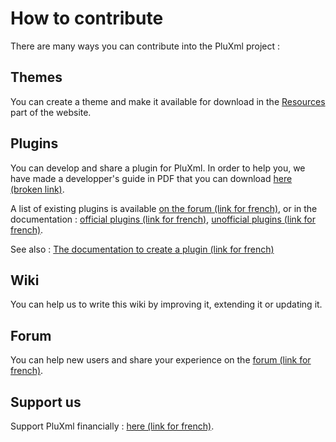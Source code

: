 # How to contribute

There are many ways you can contribute into the PluXml project :

## Themes

You can create a theme and make it available for download in the [Resources](http://ressources.pluxml.org/) part of the website.

## Plugins

You can develop and share a plugin for PluXml. In order to help you, we have made a developper's guide in PDF that you can download [here (broken link)](http://telechargements.pluxml.org/docs/PluXml_-_Plugins_Guide_du_developpeur_5.1.6.zip).

A list of existing plugins is available [on the forum (link for french)](http://forum.pluxml.org/viewtopic.php?id=2534&p=1), or in the documentation : [official plugins (link for french)](https://wiki.pluxml.org/divers/plugins-officiels/), [unofficial plugins (link for french)](https://wiki.pluxml.org/divers/plugins-non-officiels/).

See also : [The documentation to create a plugin (link for french)](https://wiki.pluxml.org/developper/developpement/#creer-un-plugin)

## Wiki

You can help us to write this wiki by improving it, extending it or updating it.


## Forum

You can help new users and share your experience on the [forum (link for french)](http://forum.pluxml.org/).

## Support us

Support PluXml financially : [here (link for french)](https://www.pluxml.org/nous-soutenir.html).

